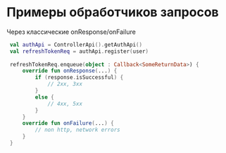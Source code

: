 # Примеры обработчиков запросов

Через классические onResponse/onFailure

```kotlin
 val authApi = ControllerApi().getAuthApi()
 val refreshTokenReq = authApi.register(user)
 
 refreshTokenReq.enqueue(object : Callback<SomeReturnData>) {
     override fun onResponse(...) {
         if (response.isSuccessful) {
             // 2xx, 3xx
         }
         else {
             // 4xx, 5xx
         }
     }
     override fun onFailure(...) {
         // non http, network errors
     }
 }
```

